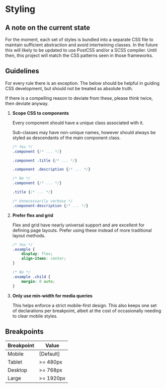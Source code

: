 # Styling

## A note on the current state

For the moment, each set of styles is bundled into a separate CSS file to
maintain sufficient abstraction and avoid intertwining classes. In the future
this will likely to be updated to use PostCSS and/or a SCSS compiler. Until
then, this project will match the CSS patterns seen in those frameworks.

## Guidelines

For every rule there is an exception. The below should be helpful in guiding CSS
development, but should not be treated as absolute truth.

If there is a compelling reason to deviate from these, please think twice, then
deviate anyway.

1. **Scope CSS to components**

    Every component should have a unique class associated with it. 
    
    Sub-classes may have non-unique names, however should always be styled as
    descendants of the main component class.

    ```css
    /* Yes */
    .component {/* ... */}

    .component .title {/* ... */}

    .component .description {/* ... */}

    /* No */
    .component {/* ... */}

    .title {/* ... */}

    /* Unnecessarily verbose */
    .component-description {/* ... */}
    ```

2. **Prefer flex and grid**

    Flex and grid have nearly universal support and are excellent for defining
    page layouts. Prefer using these instead of more traditional layout methods.

    ```css
    /* Yes */
    .example {
        display: flex;
        align-items: center;
    }

    /* No */
    .example .child {
        margin: 0 auto;
    }
    ```

3. **Only use min-width for media queries**

    This helps enforce a strict mobile-first design. This also keeps one set of
    declarations per breakpoint, albeit at the cost of occasionally needing to
    clear mobile styles.


## Breakpoints


| **Breakpoint** | **Value** |
|----------------|-----------|
| Mobile         | [Default] |
| Tablet         | >= 480px  |
| Desktop        | >= 768px  |
| Large          | >= 1920px |